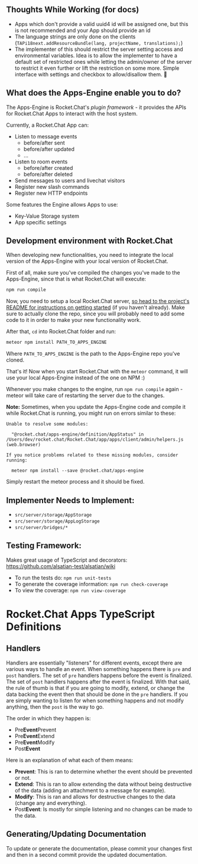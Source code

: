 ## Thoughts While Working (for docs)
- Apps which don't provide a valid uuid4 id will be assigned one, but this is not recommended and your App should provide an id
- The language strings are only done on the clients (`TAPi18next.addResourceBundle(lang, projectName, translations);`)
- The implementer of this should restrict the server setting access and environmental variables. Idea is to allow the implementer to have a default set of restricted ones while letting the admin/owner of the server to restrict it even further or lift the restriction on some more. Simple interface with settings and checkbox to allow/disallow them. :thinking:

## What does the Apps-Engine enable you to do?
The Apps-Engine is Rocket.Chat's _plugin framework_ - it provides the APIs for Rocket.Chat Apps to interact with the host system.

Currently, a Rocket.Chat App can:
- Listen to message events
  - before/after sent
  - before/after updated
  - ...
- Listen to room events
  - before/after created
  - before/after deleted
- Send messages to users and livechat visitors
- Register new slash commands
- Register new HTTP endpoints

Some features the Engine allows Apps to use:
- Key-Value Storage system
- App specific settings

## Development environment with Rocket.Chat
When developing new functionalities, you need to integrate the local version of the Apps-Engine with your local version of Rocket.Chat.

First of all, make sure you've compiled the changes you've made to the Apps-Engine, since that is what Rocket.Chat will execute:
```sh
npm run compile
```

Now, you need to setup a local Rocket.Chat server, [so head to the project's README for instructions on getting started](https://github.com/RocketChat/Rocket.Chat#development) (if you haven't already). Make sure to actually clone the repo, since you will probably need to add some code to it in order to make your new functionality work.

After that, `cd` into Rocket.Chat folder and run:
```sh
meteor npm install PATH_TO_APPS_ENGINE
```

Where `PATH_TO_APPS_ENGINE` is the path to the Apps-Engine repo you've cloned.

That's it! Now when you start Rocket.Chat with the `meteor` command, it will use your local Apps-Engine instead of the one on NPM :)

Whenever you make changes to the engine, run `npm run compile` again - meteor will take care of restarting the server due to the changes.

**Note:** Sometimes, when you update the Apps-Engine code and compile it while Rocket.Chat is running, you might run on errors similar to these:

```
Unable to resolve some modules:

  "@rocket.chat/apps-engine/definition/AppStatus" in
/Users/dev/rocket.chat/Rocket.Chat/app/apps/client/admin/helpers.js (web.browser)

If you notice problems related to these missing modules, consider running:

  meteor npm install --save @rocket.chat/apps-engine
```

Simply restart the meteor process and it should be fixed.

## Implementer Needs to Implement:
- `src/server/storage/AppStorage`
- `src/server/storage/AppLogStorage`
- `src/server/bridges/*`

## Testing Framework:
Makes great usage of TypeScript and decorators: https://github.com/alsatian-test/alsatian/wiki
* To run the tests do: `npm run unit-tests`
* To generate the coverage information: `npm run check-coverage`
* To view the coverage: `npm run view-coverage`

# Rocket.Chat Apps TypeScript Definitions

## Handlers
Handlers are essentially "listeners" for different events, except there are various ways to handle an event.
When something happens there is `pre` and `post` handlers.
The set of `pre` handlers happens before the event is finalized.
The set of `post` handlers happens after the event is finalized.
With that said, the rule of thumb is that if you are going to modify, extend, or change the data backing the event then that should be done in the `pre` handlers. If you are simply wanting to listen for when something happens and not modify anything, then the `post` is the way to go.

The order in which they happen is:
* Pre**Event**Prevent
* Pre**Event**Extend
* Pre**Event**Modify
* Post**Event**

Here is an explanation of what each of them means:
* **Prevent**: This is ran to determine whether the event should be prevented or not.
* **Extend**: This is ran to allow extending the data without being destructive of the data (adding an attachment to a message for example).
* **Modify**: This is ran and allows for destructive changes to the data (change any and everything).
* Post**Event**: Is mostly for simple listening and no changes can be made to the data.

## Generating/Updating Documentation
To update or generate the documentation, please commit your changes first and then in a second commit provide the updated documentation.
